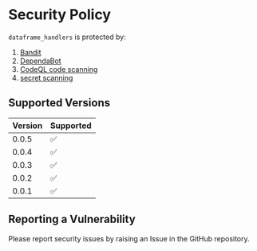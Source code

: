 # Security Policy

`dataframe_handlers` is protected by:
1. [Bandit](https://bandit.readthedocs.io/en/latest/)
2. [DependaBot](https://docs.github.com/en/code-security/dependabot/dependabot-alerts/about-dependabot-alerts)
3. [CodeQL code scanning](https://docs.github.com/en/code-security/code-scanning/automatically-scanning-your-code-for-vulnerabilities-and-errors/about-code-scanning-with-codeql)
4. [secret scanning](https://docs.github.com/en/code-security/secret-scanning/about-secret-scanning)

## Supported Versions

| Version | Supported          |
| ------- | ------------------ |
| 0.0.5   | :white_check_mark: |
| 0.0.4   | :white_check_mark: |
| 0.0.3   | :white_check_mark: |
| 0.0.2   | :white_check_mark: |
| 0.0.1   | :white_check_mark: |

## Reporting a Vulnerability

Please report security issues by raising an Issue in the GitHub repository.
